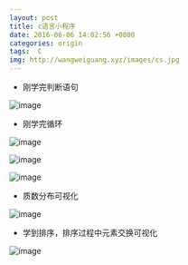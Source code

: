 ```yaml
---
layout: post
title: c语言小程序
date: 2016-06-06 14:02:56 +0800
categories: origin
tags:  C 
img: http://wangweiguang.xyz/images/cs.jpg
---
```


* 刚学完判断语句

![image](http://wangweiguang.xyz/images/其他/xcx1.jpg)

* 刚学完循环

![image](http://wangweiguang.xyz/images/其他/xcx2.jpg)

![image](http://wangweiguang.xyz/images/其他/xcx.gif)

![image](http://wangweiguang.xyz/images/其他/xcx1.gif)

* 质数分布可视化

![image](http://wangweiguang.xyz/images/其他/xcx3.jpg)

* 学到排序，排序过程中元素交换可视化

![image](http://wangweiguang.xyz/images/sort5.jpg)

